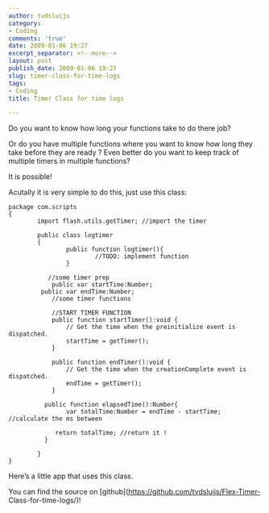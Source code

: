 ```yaml
---
author: tvdsluijs
category:
- Coding
comments: 'true'
date: 2009-01-06 19:27
excerpt_separator: <!--more-->
layout: post
publish_date: 2009-01-06 19:27
slug: timer-class-for-time-logs
tags:
- Coding
title: Timer Class for time logs

---
```

Do you want to know how long your functions take to do there job?  
  
Or do you have multiple functions where you want to know how long they take
before they are ready ? Even better do you want to keep track of multiple
timers in multiple functions?  
  
It is possible!  
  
  
Acutally it is very simple to do this, just use this class:

    
    
    package com.scripts   
    {   
            import flash.utils.getTimer; //import the timer    
      
            public class logtimer   
            {   
                    public function logtimer(){   
                            //TODO: implement function   
                    }   
      
               //some timer prep   
                public var startTime:Number;   
             public var endTime:Number;   
                //some timer functions   
      
                //START TIMER FUNCTION   
                public function startTimer():void {   
                    // Get the time when the preinitialize event is dispatched.   
                    startTime = getTimer();   
                }   
      
                public function endTimer():void {   
                    // Get the time when the creationComplete event is dispatched.   
                    endTime = getTimer();   
                }             
      
              public function elapsedTime():Number{   
                    var totalTime:Number = endTime - startTime; //calculate the ms between   
      
                 return totalTime; //return it !   
              }   
      
            }   
    }

Here’s a little app that uses this class.  
  
  
  
You can find the source on [github](https://github.com/tvdsluijs/Flex-Timer-
Class-for-time-logs/)!

